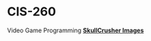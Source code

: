 # CIS-260
Video Game Programming
**[SkullCrusher Images](CIS260%20Skullcruhser%20by%20Chris%20Baker.pdf)**
